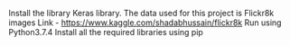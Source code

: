 Install the library Keras library.
The data used for this project is Flickr8k images
Link - https://www.kaggle.com/shadabhussain/flickr8k
Run using Python3.7.4
Install all the required libraries using pip
